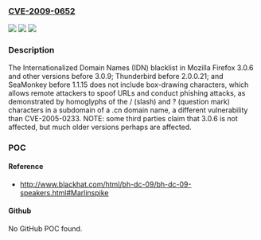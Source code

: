 ### [CVE-2009-0652](https://cve.mitre.org/cgi-bin/cvename.cgi?name=CVE-2009-0652)
![](https://img.shields.io/static/v1?label=Product&message=n%2Fa&color=blue)
![](https://img.shields.io/static/v1?label=Version&message=n%2Fa&color=blue)
![](https://img.shields.io/static/v1?label=Vulnerability&message=n%2Fa&color=brighgreen)

### Description

The Internationalized Domain Names (IDN) blacklist in Mozilla Firefox 3.0.6 and other versions before 3.0.9; Thunderbird before 2.0.0.21; and SeaMonkey before 1.1.15 does not include box-drawing characters, which allows remote attackers to spoof URLs and conduct phishing attacks, as demonstrated by homoglyphs of the / (slash) and ? (question mark) characters in a subdomain of a .cn domain name, a different vulnerability than CVE-2005-0233.  NOTE: some third parties claim that 3.0.6 is not affected, but much older versions perhaps are affected.

### POC

#### Reference
- http://www.blackhat.com/html/bh-dc-09/bh-dc-09-speakers.html#Marlinspike

#### Github
No GitHub POC found.

